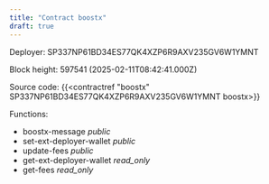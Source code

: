```yaml
---
title: "Contract boostx"
draft: true
---
```

Deployer: SP337NP61BD34ES77QK4XZP6R9AXV235GV6W1YMNT


 



Block height: 597541 (2025-02-11T08:42:41.000Z)

Source code: {{<contractref "boostx" SP337NP61BD34ES77QK4XZP6R9AXV235GV6W1YMNT boostx>}}

Functions:

* boostx-message _public_
* set-ext-deployer-wallet _public_
* update-fees _public_
* get-ext-deployer-wallet _read_only_
* get-fees _read_only_
